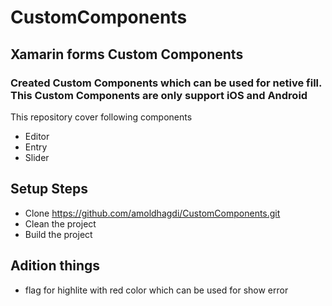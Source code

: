 # CustomComponents
## Xamarin forms Custom Components

### Created Custom Components which can be used for netive fill. This Custom Components are only support iOS and Android

This repository cover following components
- Editor 
- Entry
- Slider

## Setup Steps 
- Clone https://github.com/amoldhagdi/CustomComponents.git 
- Clean the project 
- Build the project

## Adition things 
- flag for highlite with red color which can be used for show error


